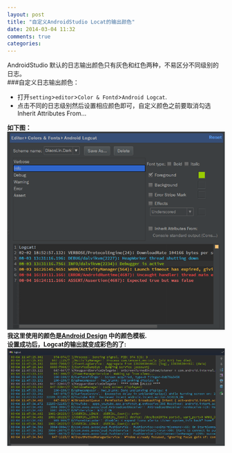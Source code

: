 ```yaml
---
layout: post
title: "自定义AndroidStudio Locat的输出颜色"
date: 2014-03-04 11:32
comments: true
categories: 
---
```

AndroidStudio 默认的日志输出颜色只有灰色和红色两种，不易区分不同级别的日志。  
###自定义日志输出颜色：  
* 打开`setting`>`editor`>`Color & Fontd`>`Android Logcat`.
* 点击不同的日志级别然后设置相应颜色即可，自定义颜色之前要取消勾选Inherit Attributes From...  

**如下图：**  
![截图01](/media/2014-03-04-make-logcat-of-android-stidio-colorful/screenshot_01.png)  
**我这里使用的颜色是[Android Design](http://developer.android.com/design/style/color.html) 中的颜色模板.  
设置成功后，Logcat的输出就变成彩色的了:**
![截图02](/media/2014-03-04-make-logcat-of-android-stidio-colorful/screenshot_02.png)
